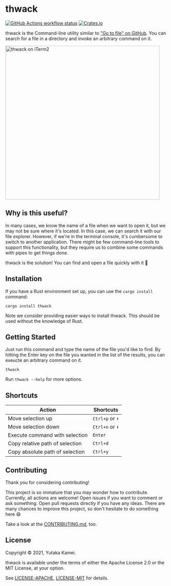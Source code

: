 # thwack

<a href="https://github.com/yykamei/thwack/actions/workflows/ci.yml"><img alt="GitHub Actions workflow status" src="https://github.com/yykamei/thwack/actions/workflows/ci.yml/badge.svg"></a>
<a href="https://crates.io/crates/thwack"><img alt="Crates.io" src="https://img.shields.io/crates/v/thwack"></a>

thwack is the Command-line utility similar to ["Go to file" on GitHub](https://docs.github.com/en/github/searching-for-information-on-github/searching-on-github/finding-files-on-github).
You can search for a file in a directory and invoke an arbitrary command on it.

<img width="480" src="https://user-images.githubusercontent.com/13130705/160029304-f376fcd2-ad9e-4c1b-90b7-f7436d7bce0b.gif" alt="thwack on iTerm2">

## Why is this useful?

In many cases, we know the name of a file when we want to open it, but we may not be sure where it's located.
In this case, we can search it with our file explorer.
However, if we're in the terminal console, it's cumbersome to switch to another application.
There might be few command-line tools to support this functionality,
but they require us to combine some commands with pipes to get things done.

thwack is the solution! You can find and open a file quickly with it 🚀

## Installation

If you have a Rust environment set up, you can use the `cargo install` command:

```console
cargo install thwack
```

Note we consider providing easier ways to install thwack. This should be used without the knowledge of Rust.

## Getting Started

Just run this command and type the name of the file you'd like to find.
By hitting the Enter key on the file you wanted in the list of the results, you can exeucte an arbitrary command on it.

```console
thwack
```

Run `thwack --help` for more options.

## Shortcuts

| Action | Shortcuts |
| ------ | --------- |
| Move selection up   | `Ctrl+p` or `⬆️` |
| Move selection down | `Ctrl+n` or `⬇️` |
| Execute command with selection | `Enter` |
| Copy relative path of selection | `Ctrl+d` |
| Copy absolute path of selection | `Ctrl+y` |

## Contributing

Thank you for considering contributing!

This project is so immature that you may wonder how to contribute.
Currently, all actions are welcome!
Open issues if you want to comment or ask something.
Open pull requests directly if you have any ideas.
There are many chances to improve this project, so don't hesitate to do something here 😄

Take a look at the [CONTRIBUTING.md](https://github.com/yykamei/thwack/blob/main/CONTRIBUTING.md), too.

## License

Copyright © 2021, Yutaka Kamei.

thwack is available under the terms of either the Apache License 2.0 or the MIT License, at your option.

See [LICENSE-APACHE](https://github.com/yykamei/thwack/blob/main/LICENSE-APACHE), [LICENSE-MIT](https://github.com/yykamei/thwack/blob/main/LICENSE-MIT) for details.

